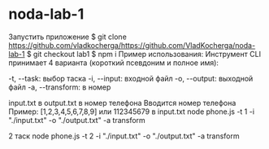 # noda-lab-1

Запустить приложение
$ git clone https://github.com/vladkocherga/https://github.com/VladKocherga/noda-lab-1
$ git checkout lab1
$ npm i
Пример использования:
Инструмент CLI принимает 4 варианта (короткий псевдоним и полное имя):

-t, --task: выбор таска
-i, --input: входной файл
-o, --output: выходной файл
-a, --transform: в номер

input.txt в output.txt в номер телефона
Вводится номер телефона Пример: [1,2,3,4,5,6,7,8,9] или 112345679 в input.txt
node phone.js -t 1 -i "./input.txt" -o "./output.txt" -a transform

2 таск
node phone.js -t 2 -i "./input.txt" -o "./output.txt" -a transform

